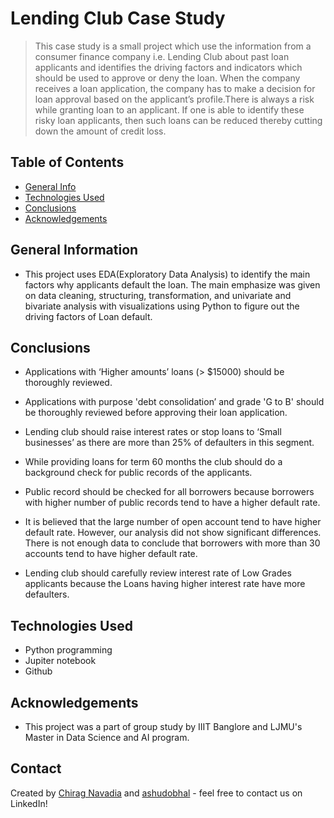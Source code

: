 # Lending Club Case Study
> This case study is a small project which use the information from a consumer finance company i.e. Lending Club about past loan applicants and identifies the driving factors and indicators which should be used to approve or deny the loan. When the company receives a loan application, the company has to make a decision for loan approval based on the applicant’s profile.There is always a risk while granting loan to an applicant. If one is able to identify these risky loan applicants, then such loans can be reduced thereby cutting down the amount of credit loss.


## Table of Contents
* [General Info](#general-information)
* [Technologies Used](#technologies-used)
* [Conclusions](#conclusions)
* [Acknowledgements](#acknowledgements)


## General Information
- This project uses EDA(Exploratory Data Analysis) to identify the main factors why applicants default the loan. The main emphasize was given on data cleaning, structuring, transformation, and univariate and bivariate analysis with visualizations using Python to figure out the driving factors of Loan default.


## Conclusions
* Applications  with  ‘Higher amounts’ loans (> $15000) should be thoroughly reviewed. 

* Applications with purpose 'debt consolidation’ and grade 'G to B' should be thoroughly reviewed before approving their loan application.

* Lending club should raise interest rates or stop loans to ‘Small businesses’ as there are more than 25% of defaulters in this segment.

* While providing loans for term 60 months the club should do a background check for public records of the applicants. 

* Public record should be checked for all borrowers because borrowers with higher number of public records tend to have a higher default rate.

* It is believed that the large number of open account tend to have higher default rate. However, our analysis did not show significant differences. 
   There is not enough data to conclude that borrowers with more than 30 accounts tend to have higher default rate.

* Lending club should carefully review interest rate of Low Grades applicants because the Loans having higher interest rate have more defaulters.



## Technologies Used
- Python programming
- Jupiter notebook
- Github


## Acknowledgements

- This project was a part of group study by IIIT Banglore and LJMU's Master in Data Science and AI program.


## Contact
Created by [Chirag Navadia](https://www.linkedin.com/in/cnavadia/) and [ashudobhal](https://www.linkedin.com/in/ashutosh-dobhal-3441904b/) - feel free to contact us on LinkedIn!
